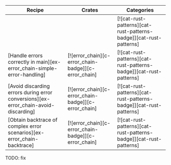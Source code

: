 | Recipe | Crates | Categories |
|--------|--------|------------|
|  |  | [![cat-rust-patterns][cat-rust-patterns-badge]][cat-rust-patterns] |
| [Handle errors correctly in main][ex-error_chain-simple-error-handling] | [![error_chain][c-error_chain-badge]][c-error_chain] | [![cat-rust-patterns][cat-rust-patterns-badge]][cat-rust-patterns] |
| [Avoid discarding errors during error conversions][ex-error_chain-avoid-discarding] | [![error_chain][c-error_chain-badge]][c-error_chain] | [![cat-rust-patterns][cat-rust-patterns-badge]][cat-rust-patterns] |
| [Obtain backtrace of complex error scenarios][ex-error_chain-backtrace] | [![error_chain][c-error_chain-badge]][c-error_chain] | [![cat-rust-patterns][cat-rust-patterns-badge]][cat-rust-patterns] |

<div class="hidden">
TODO: fix
</div>
